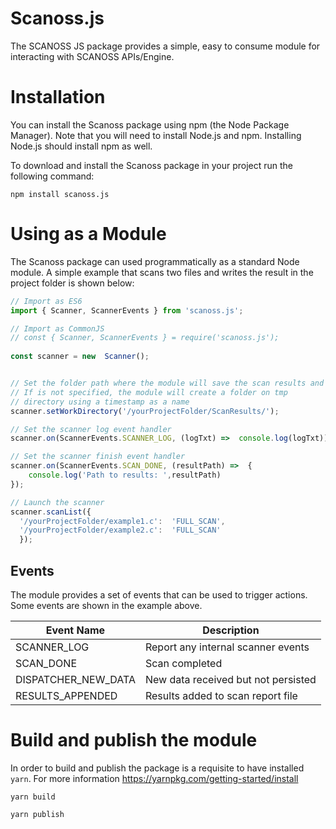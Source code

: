 # Scanoss.js

The SCANOSS JS package provides a simple, easy to consume module for interacting with SCANOSS APIs/Engine.


# Installation
You can install the Scanoss package using npm (the Node Package Manager). Note that you will need to install Node.js and npm. Installing Node.js should install npm as well.

To download and install the Scanoss package in your project run the following command:

```
npm install scanoss.js
```


# Using as a Module
The Scanoss package can used programmatically as a standard Node module. 
A simple example that scans two files and writes the result in the project folder is shown below:


```typescript
// Import as ES6
import { Scanner, ScannerEvents } from 'scanoss.js';

// Import as CommonJS
// const { Scanner, ScannerEvents } = require('scanoss.js');
  
const scanner = new  Scanner();


// Set the folder path where the module will save the scan results and fingerprints
// If is not specified, the module will create a folder on tmp 
// directory using a timestamp as a name
scanner.setWorkDirectory('/yourProjectFolder/ScanResults/');

// Set the scanner log event handler
scanner.on(ScannerEvents.SCANNER_LOG, (logTxt) =>  console.log(logTxt));

// Set the scanner finish event handler
scanner.on(ScannerEvents.SCAN_DONE, (resultPath) =>  {
	console.log('Path to results: ',resultPath)
});

// Launch the scanner
scanner.scanList({
  '/yourProjectFolder/example1.c':  'FULL_SCAN',
  '/yourProjectFolder/example2.c':  'FULL_SCAN'
  });
```


## Events
The module provides a set of events that can be used to trigger actions. 
Some events are shown in the example above.


| Event Name             | Description                          |
| -----------            | -----------                          |
| SCANNER_LOG            | Report any internal scanner events   |
| SCAN_DONE              | Scan completed                       |
| DISPATCHER_NEW_DATA    | New data received but not persisted  |
| RESULTS_APPENDED       | Results added to scan report file    |

# Build and publish the module 
In order to build and publish the package is a requisite to have installed `yarn`. For more information https://yarnpkg.com/getting-started/install

```
yarn build
```

```
yarn publish
```
